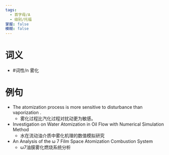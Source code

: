```yaml
---
tags:
  - 首字母/A
  - 级别/托福
掌握: false
模糊: false
---
```

# 词义
- #词性/n  雾化
# 例句
- The atomization process is more sensitive to disturbance than vaporization .
	- 雾化过程比汽化过程对扰动更为敏感。
- Investigation on Water Atomization in Oil Flow with Numerical Simulation Method
	- 水在流动油介质中雾化机理的数值模拟研究
- An Analysis of the ω 7 Film Space Atomization Combustion System
	- ω7油膜雾化燃烧系统分析
